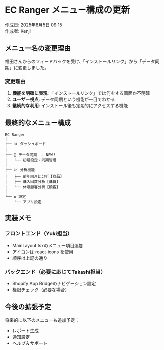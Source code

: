 # EC Ranger メニュー構成の更新

作成日: 2025年8月5日 09:15  
作成者: Kenji

## メニュー名の変更理由

福田さんからのフィードバックを受け、「インストールリンク」から「データ同期」に変更しました。

### 変更理由
1. **機能を明確に表現**: 「インストールリンク」では何をする画面か不明確
2. **ユーザー視点**: データ同期という機能が一目でわかる
3. **継続的な利用**: インストール後も定期的にアクセスする機能

## 最終的なメニュー構成

```
EC Ranger
│
├── 📊 ダッシュボード
│
├── 🔄 データ同期  ← NEW！
│   └── 初期設定・同期管理
│
├── 📈 分析機能
│   ├── 前年同月比分析【商品】
│   ├── 購入回数分析【購買】
│   └── 休眠顧客分析【顧客】
│
└── ⚙️ 設定
    └── アプリ設定
```

## 実装メモ

### フロントエンド（Yuki担当）
- MainLayout.tsxのメニュー項目追加
- アイコンは react-icons を使用
- 順序は上記の通り

### バックエンド（必要に応じてTakashi担当）
- Shopify App Bridgeのナビゲーション設定
- 権限チェック（必要な場合）

## 今後の拡張予定

将来的に以下のメニューも追加予定：
- レポート生成
- 通知設定
- ヘルプ＆サポート